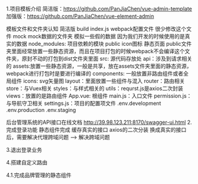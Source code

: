 1.项目模板介绍
    简洁版：https://github.com/PanJiaChen/vue-admin-template
    加强版：https://github.com/PanJiaChen/vue-element-admin

模板文件和文件夹认知 简洁版
build
    index.js webpack配置文件 很少修改这个文件
mock
    mock数据的文件夹 模拟一些假的数据 因为我们开发的时候使用的是真实的数据
node_modules: 项目依赖的模块
public
    icon图标
    静态页面
    public文件夹里面经常放置一些静态资源，而且在项目打包的时候webpack不会编译这个文件夹，原封不动的打包到dist文件夹里面
src: 源代码存放处
    api：涉及到请求相关的
    assets:放置一些静态资源，一般是共享，放在assets文件夹里面的静态资源，webpack进行打包时是要进行编译的
    components: 一般放置非路由组件或者全局组件
    icons: svg矢量图
    layout：里面放置一些组件与混入
    router：路由相关
    store：与Vuex相关
    styles：与样式相关的
    utils：requrst.js是axios二次封装
    views：放置的是路由组件
    App.vue: 根组件
    main.js：入口文件
    permission.js：与导航守卫相关
    settings.js：项目的配置项文件
.env.development
.env.production
.env.staging

后台管理系统的API接口在线文档
http://39.98.123.211:8170/swagger-ui.html
2.完成登录功能
    静态组件完成
    缓存真实的接口
    axios的二次分装
    换成真实的接口后，需要解决代理跨域问题 --> 解决跨域问题

3.退出登录业务

4.搭建自定义路由

4.1.完成品牌管理的静态组件

